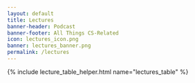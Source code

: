 ```yaml
---
layout: default
title: Lectures
banner-header: Podcast
banner-footer: All Things CS-Related
icon: lectures_icon.png
banner: lectures_banner.png
permalink: /lectures
---
```


<!-- output the content of lectures_table.md in the table directory -->

{% include lecture_table_helper.html name="lectures_table" %}
